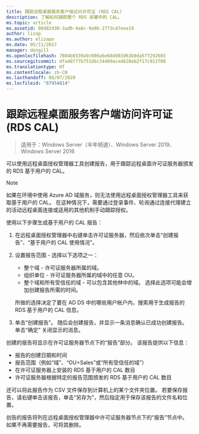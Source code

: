 ```yaml
---
title: 跟踪远程桌面服务客户端访问许可证 (RDS CAL)
description: 了解如何跟踪整个 RDS 部署中的 CAL。
ms.topic: article
ms.assetid: 80d82d30-3ad0-4a8c-9a9b-2773c47eee19
author: lizap
ms.author: elizapo
ms.date: 05/11/2017
manager: dongill
ms.openlocfilehash: 7804b0339a9c086a6e68dd83d63b0da5ff292665
ms.sourcegitcommit: dfa48f77b751dbc34409aced628eb2f17c912f08
ms.translationtype: HT
ms.contentlocale: zh-CN
ms.lasthandoff: 08/07/2020
ms.locfileid: "87954814"
---
```

# <a name="track-your-remote-desktop-services-client-access-licenses-rds-cals"></a>跟踪远程桌面服务客户端访问许可证 (RDS CAL)

>适用于：Windows Server（半年频道）、Windows Server 2019、Windows Server 2016

可以使用远程桌面授权管理器工具创建报告，用于跟踪远程桌面许可证服务器颁发的 RDS 基于用户的 CAL。

> [!NOTE]
>  如果在环境中使用 Azure AD 域服务，则无法使用远程桌面授权管理器工具来获取基于用户的 CAL。 在这种情况下，需要通过登录事件、轮询通过连接代理建立的活动远程桌面连接或适用的其他机制手动跟踪授权。

使用以下步骤生成基于用户的 CAL 报告：

1. 在远程桌面授权管理器中右键单击许可证服务器，然后依次单击“创建报告”、“基于用户的 CAL 使用情况”。  
2. 设置报告范围 - 选择以下选项之一：
   - 整个域 - 许可证服务器所属的域。
   - 组织单位 - 许可证服务器所属的域中的任意 OU。
   - 整个域和所有受信任的域 - 可以包含其他林中的域。 选择此选项可能会增加创建报告所需的时间。

   所做的选择决定了要在 AD DS 中的哪些用户帐户内，搜索用于生成报告的 RDS 基于用户的 CAL 信息。
3. 单击“创建报告”。  随后会创建报告，并显示一条消息确认已成功创建报告。 单击“确定”  关闭显示的消息。

创建的报告将显示在许可证服务器节点下的“报告”部分。 该报告提供以下信息：

- 报告的创建日期和时间
- 报告范围（例如“域”、“OU=Sales”或“所有受信任的域”）
- 在许可证服务器上安装的 RDS 基于用户的 CAL 数目
- 许可证服务器根据特定的报告范围颁发的 RDS 基于用户的 CAL 数目

还可以将此报告作为 CSV 文件保存到计算机上的某个文件夹位置。 若要保存报告，请右键单击该报告，单击“另存为”，然后指定用于保存该报告的文件名和位置。

创告的报告将列在远程桌面授权管理器中许可证服务器节点下的“报告”节点中。 如果不再需要报告，可将其删除。
